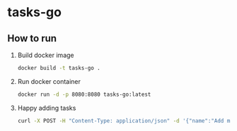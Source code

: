 # tasks-go

## How to run

1. Build docker image
    ```bash
    docker build -t tasks-go .
    ```

2. Run docker container 
    
    ```bash
    docker run -d -p 8080:8080 tasks-go:latest
    ```

3. Happy adding tasks

    ```bash
    curl -X POST -H "Content-Type: application/json" -d '{"name":"Add more tasks"}' http://localhost:8080/tasks
    ```

